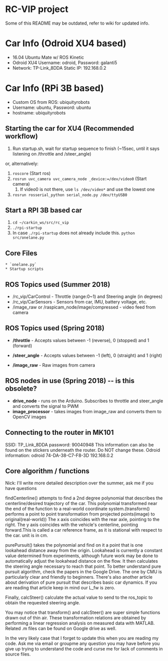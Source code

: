 # RC-VIP project

Some of this README may be outdated, refer to wiki for updated info.

# Car Info (Odroid XU4 based)

  * 16.04 Ubuntu Mate w/ ROS Kinetic
  * Odroid XU4 Username: odroid, Password: galanti5
  * Network: TP-Link_8DDA Static IP: 192.168.0.2

# Car Info (RPi 3B based)

  * Custom OS from ROS: ubiquityrobots
  * Username: ubuntu, Password: ubuntu
  * hostname: ubiquityrobots

## Starting the car for XU4 (Recommended workflow)

1. Run startup.sh, wait for startup sequence to finish (~15sec, until it says listening on /throttle and /steer_angle)

or, alternatively:

1. `roscore` (Start ros)
2. `rosrun uvc_camera uvc_camera_node _device:=/dev/video0` (Start camera)
    1. If video0 is not there, use `ls /dev/video*` and use the lowest one
3. `rosrun rosserial_python serial_node.py /dev/ttyUSB0`

## Start a RPI 3B based car

1. `cd ~/carkin_ws/src/rc_vip`
2. `./rpi-startup`
3. In case `./rpi-startup` does not already include this. `python src/onelane.py`

## Core Files
    * `onelane.py`
    * Startup scripts
    

## ROS Topics used (Summer 2018)
  * /rc_vip/CarControl - Throttle (range:0~1) and Steering angle (in degrees)
  * /rc_vip/CarSensors - Sensors from car, IMU, battery voltage, etc.
  * /image_raw or /raspicam_node/image/compressed - video feed from camera

## ROS Topics used (Spring 2018)
* **/throttle** - Accepts values between -1 (reverse), 0 (stopped) and 1 (forward)

* **/steer_angle** - Accepts values between -1 (left), 0 (straight) and 1 (right)

* **/image_raw** - Raw images from camera 

## ROS nodes in use (Spring 2018) -- is this obsolete?

* **drive_node** - runs on the Arduino. Subscribes to throttle and steer_angle and converts the signal to PWM
* **image_processor** - takes images from image_raw and converts them to OpenCV images

## Connecting to the router in MK101
SSID: TP_Link_8DDA
password: 90040948
This information can also be found on the stickers underneath the router. Do NOT change these.
Odroid information:
odroid	74-DA-38-C7-F8-3D	192.168.0.2

## Core algorithm / functions

Nick: I'll write more detailed description over the summer, ask me if you have questions 

findCenterline() attempts to find a 2nd degree polynomial that describes the centerline/desired trajectory of the car. 
This polynomial transformed near the end of the function to a real-world coordinate system.(transform() performs a point to point transformation from projected points(image) to original(real-world)) The x axis coincides with the rear axle, pointing to the right. The y axis coincides with the vehicle's centerline, pointing forward.This is called a car reference frame, as it is stational with respect to the car. unit is in cm.

purePursuit() takes the polynomial and find on it a point that is one lookahead distance away from the origin. Lookahead is currently a constant value determined from experiments, although future work may be done to automatically adjust the lookahead distance on the flow. It then calculates the steering angle necessary to reach that point. To better understand pure pursuit algorithm, check the papers in the Google Drive. The one by CMU is particularly clear and friendly to beginners. There's also another article about derivation of pure pursuit that describes basic car dynamics. If you are reading that article keep in mind our L_fw is zero. 

Finally, calcSteer() calculate the actual value to send to the ros_topic to obtain the requested steering angle. 

You may notice that transform() and calcSteer() are super simple functions drawn out of thin air. These transformation relations are obtained by performing a linear regression analysis on measured data with MATLAB. Related .m files can be found on Google drive as well. 

In the very likely case that I forget to update this when you are reading my code. Ask me via email or groupme any question you may have before you give up trying to understand the code and curse me for lack of comments in source files. 


